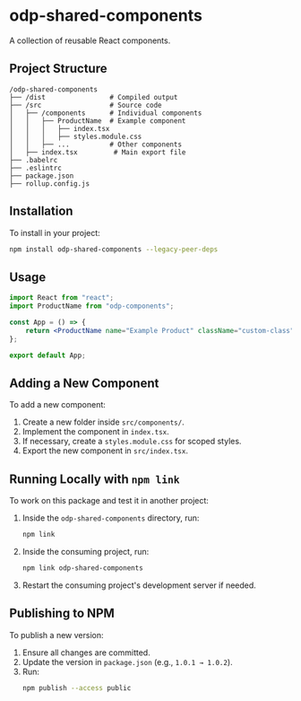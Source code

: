 # odp-shared-components

A collection of reusable React components.

## Project Structure

```
/odp-shared-components
├── /dist                # Compiled output
├── /src                 # Source code
│   ├── /components      # Individual components
│   │   ├── ProductName  # Example component
│   │   │   ├── index.tsx
│   │   │   ├── styles.module.css
│   │   ├── ...          # Other components
│   ├── index.tsx         # Main export file
├── .babelrc
├── .eslintrc
├── package.json
├── rollup.config.js
```

## Installation

To install in your project:

```sh
npm install odp-shared-components --legacy-peer-deps
```

## Usage

```jsx
import React from "react";
import ProductName from "odp-components";

const App = () => {
    return <ProductName name="Example Product" className="custom-class" />;
};

export default App;
```

## Adding a New Component

To add a new component:

1. Create a new folder inside `src/components/`.
2. Implement the component in `index.tsx`.
3. If necessary, create a `styles.module.css` for scoped styles.
4. Export the new component in `src/index.tsx`.

## Running Locally with `npm link`

To work on this package and test it in another project:

1. Inside the `odp-shared-components` directory, run:
   ```sh
   npm link
   ```
2. Inside the consuming project, run:
   ```sh
   npm link odp-shared-components
   ```
3. Restart the consuming project's development server if needed.

## Publishing to NPM

To publish a new version:

1. Ensure all changes are committed.
2. Update the version in `package.json` (e.g., `1.0.1 → 1.0.2`).
3. Run:
   ```sh
   npm publish --access public
   ```
